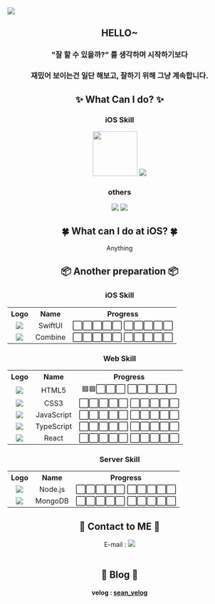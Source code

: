 <img src="https://capsule-render.vercel.app/api?type=waving&color=timeAuto&height=200&section=header&text=Sean's%20Library&fontSize=50" />

## <div align=center>HELLO~</div>
### <div align=center>"잘 할 수 있을까?" 를 생각하며 시작하기보다</div>
### <div align=center>재밌어 보이는건 일단 해보고, 잘하기 위해 그냥 계속합니다.</div>

<!--
<div align=center>
  <hr size="10">
</div>
-->
 
<div align=center><h2>✨ What Can I do? ✨</h2></div>
<div align=center>
    <p>
        <h3>iOS Skill</h3>
        <img src="https://img.shields.io/badge/Swift-F05138?style=flat&logo=Swift&logoColor=white" width="100">
        <img src="https://img.shields.io/badge/-Objective--C-lightgrey">
    </p>
    <p>
        <h3>others</h3>
        <img src="https://img.shields.io/badge/Arduino-00979D?style=flat&logo=Arduino&logoColor=white">
        <img src="https://img.shields.io/badge/Python-3776AB?style=flat&logo=Python&logoColor=white">
    </p>
</div>

<div align=center><h2>🍀 What can I do at iOS? 🍀</h2></div>
<div align=center>
Anything
<!--
|💡 Available 💡|📖 Studying 📖|
|:-------------:|:-------------:|
|UIKit|Naver Service|
|SnapKit|FireBase|
|Alamofire|RxSwift|
|Realm||
-->
</div>

<div align=center><h2>📦 Another preparation 📦</h2></div>

<div align=center>
    <p>
        <h3>iOS Skill</h3>
        <table>
            <th>Logo</th>
            <th>Name</th>
            <th>Progress</th>
            <tr align = "center">
                <td><img src="https://img.shields.io/badge/SwiftUI-143059?style=flat&logo=Swift&logoColor=white"></td>
                <td>SwiftUI</td>
                <td>⬜️⬜️⬜️⬜️⬜️ ⬜️⬜️⬜️⬜️⬜️</td>
            </tr>
            <tr align = "center">
                <td><img src="https://img.shields.io/badge/Combine-000000?style=flat&logo=framework&logoColor=white"></td>
                <td>Combine</td>
                <td>⬜️⬜️⬜️⬜️⬜️ ⬜️⬜️⬜️⬜️⬜️</td>
            </tr>
        </table>
    </p>
    <p>
        <h3>Web Skill</h3>
        <table>
            <th>Logo</th>
            <th>Name</th>
            <th>Progress</th>
            <tr align = "center">
                <td><img src="https://img.shields.io/badge/HTML5-E34F26?style=flat&logo=HTML5&logoColor=white"></td>
                <td>HTML5</td>
                <td>🟦🟦⬜️⬜️⬜️ ⬜️⬜️⬜️⬜️⬜️</td>
            </tr>
            <tr align = "center">
                <td><img src="https://img.shields.io/badge/CSS3-1572B6?style=flat&logo=CSS3&logoColor=white"></td>
                <td>CSS3</td>
                <td>⬜️⬜️⬜️⬜️⬜️ ⬜️⬜️⬜️⬜️⬜️</td>
            </tr>
            <tr align = "center">
                <td><img src="https://img.shields.io/badge/JavaScript-F7DF1E?style=flat&logo=JavaScript&logoColor=white"></td>
                <td>JavaScript</td>
                <td>⬜️⬜️⬜️⬜️⬜️ ⬜️⬜️⬜️⬜️⬜️</td>
            </tr>
            <tr align = "center">
                <td><img src="https://img.shields.io/badge/TypeScript-3178C6?style=flat&logo=TypeScript&logoColor=white"></td>
                <td>TypeScript</td>
                <td>⬜️⬜️⬜️⬜️⬜️ ⬜️⬜️⬜️⬜️⬜️</td>
            </tr>
            <tr align = "center">
                <td><img src="https://img.shields.io/badge/React-61DAFB?style=flat&logo=React&logoColor=white"></td>
                <td>React</td>
                <td>⬜️⬜️⬜️⬜️⬜️ ⬜️⬜️⬜️⬜️⬜️</td>
            </tr>
        </table>
    </p>
    <p>
        <h3>Server Skill</h3>
        <table>
            <th>Logo</th>
            <th>Name</th>
            <th>Progress</th>
            <tr align = "center">
                <td><img src="https://img.shields.io/badge/Node.js-339933?style=flat&logo=Node.js&logoColor=white"></td>
                <td>Node.js</td>
                <td>⬜️⬜️⬜️⬜️⬜️ ⬜️⬜️⬜️⬜️⬜️</td>
            </tr>
            <tr align = "center">
                <td><img src="https://img.shields.io/badge/MongoDB-47A248?style=flat&logo=MongoDB&logoColor=white"></td>
                <td>MongoDB</td>
                <td>⬜️⬜️⬜️⬜️⬜️ ⬜️⬜️⬜️⬜️⬜️</td>
            </tr>
        </table>
    </p>
</div>

<div align=center><h2>📮 Contact to ME 📮</h2></div>
<div align=center>E-mail : <a href="mailto:ksg3452@gmail.com"><img src="https://img.shields.io/badge/Gmail-EA4335?style=flat&logo=Gmail&logoColor=white"></a></div><br>

<div align = center><h2> 📒 Blog 📒 </h2></div>
    <p>
        <div align=center><h4>velog : <a href="https://velog.io/@sean_kk">sean_velog</a></h4></div>
    </p>
<!-- <div align=center>Profile : <a href ="https://www.notion.so/iOS-Developer-Profile-7e3ef91f50544c249360770ff92ea2e6"><img src="https://img.shields.io/badge/Notion-000000?style=flat&logo=Notion&logoColor=white"></a></div> -->
